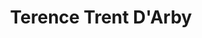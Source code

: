---
title: "Terence Trent D'Arby"
summary: "American singer-songwriter born March 15, 1962 in New York City as Terence Trent Howard. He later adopted the name Sananda Francesco Maitreya, which is his legal name since 1995. Since 2001 he artistically adopted the name Sananda Maitreya as well."
image: "terence-trent-d-arby.jpg"
---